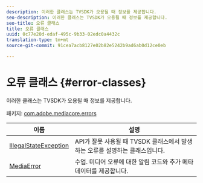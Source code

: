 ```yaml
---
description: 이러한 클래스는 TVSDK가 오용될 때 정보를 제공합니다.
seo-description: 이러한 클래스는 TVSDK가 오용될 때 정보를 제공합니다.
seo-title: 오류 클래스
title: 오류 클래스
uuid: 0c77e20d-edaf-495c-9b33-02edc0a4432c
translation-type: tm+mt
source-git-commit: 91cea7acb8127e02b82e5242b9ad6ab0d12ce0eb

---
```



# 오류 클래스 {#error-classes}

이러한 클래스는 TVSDK가 오용될 때 정보를 제공합니다.

패키지: [com.adobe.mediacore.errors](https://help.adobe.com/en_US/primetime/api/psdk/asdoc-dhls_1.4/com/adobe/mediacore/errors/package-detail.html)

| 이름 | 설명 |
|---|---|
| [IllegalStateException](https://help.adobe.com/en_US/primetime/api/psdk/asdoc-dhls_1.4/com/adobe/mediacore/errors/IllegalStateException.html) | API가 잘못 사용될 때 TVSDK 클래스에서 발생하는 오류를 설명하는 클래스입니다. |
| [MediaError](https://help.adobe.com/en_US/primetime/api/psdk/asdoc-dhls_1.4/com/adobe/mediacore/errors/MediaError.html) | 수업. 미디어 오류에 대한 알림 코드와 추가 메타데이터를 제공합니다. |

